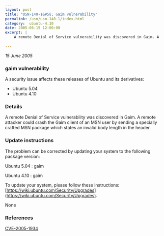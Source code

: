 ```yaml
---
layout: post
title: "USN-140-1&#58; Gaim vulnerability"
permalink: /usn/usn-140-1/index.html
category:  ubuntu-4.10
date: 2005-06-15 12:00:00
excerpt: |
    A remote Denial of Service vulnerability was discovered in Gaim. A remote attacker could crash the Gaim client of an MSN user by sending a specially crafted MSN package which states an invalid body length in the header.
    
--- 
```

 
 

*15 June 2005*

### gaim vulnerability

A security issue affects these releases of Ubuntu and its derivatives:

* Ubuntu 5.04
* Ubuntu 4.10

### Details

A remote Denial of Service vulnerability was discovered in Gaim. A remote attacker could crash the Gaim client of an MSN user by sending a specially crafted MSN package which states an invalid body length in the header.

### Update instructions

The problem can be corrected by updating your system to the following package version:

Ubuntu 5.04
 : gaim 

Ubuntu 4.10
 : gaim 

To update your system, please follow these instructions: [https://wiki.ubuntu.com/Security/Upgrades](https://wiki.ubuntu.com/Security/Upgrades).

None

### References

 
 [CVE-2005-1934](http://people.ubuntu.com/~ubuntu-security/cve/CVE-2005-1934)
 

